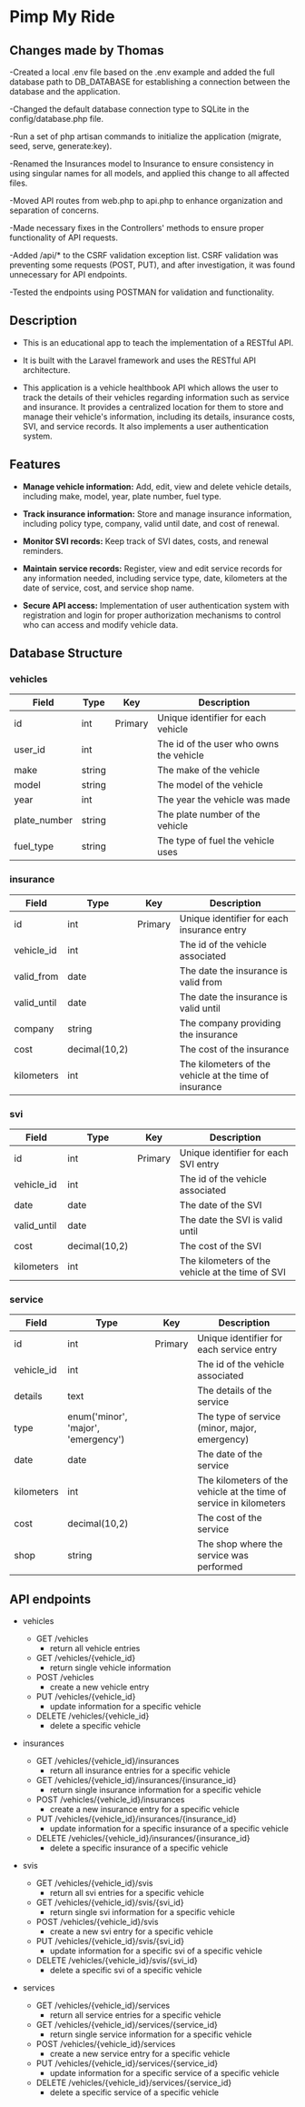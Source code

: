 # Pimp My Ride

## Changes made by Thomas
-Created a local .env file based on the .env example and added the full database path to DB_DATABASE for establishing a connection between the database and the application.

-Changed the default database connection type to SQLite in the config/database.php file.

-Run a set of php artisan commands to initialize the application (migrate, seed, serve, generate:key).

-Renamed the Insurances model to Insurance to ensure consistency in using singular names for all models, and applied this change to all affected files.

-Moved API routes from web.php to api.php to enhance organization and separation of concerns.

-Made necessary fixes in the Controllers' methods to ensure proper functionality of API requests.

-Added /api/* to the CSRF validation exception list. CSRF validation was preventing some requests (POST, PUT), and after investigation, it was found unnecessary for API endpoints.

-Tested the endpoints using POSTMAN for validation and functionality.




## Description
- This is an educational app to teach the implementation of a RESTful API.

- It is built with the Laravel framework and uses the RESTful API architecture.

- This application is a vehicle healthbook API which allows the user to track the details of their vehicles regarding information such as service and insurance. It provides a centralized location for them to store and manage their vehicle's information, including its details, insurance costs, SVI, and service records. It also implements a user authentication system.

## Features
- **Manage vehicle information:** Add, edit, view and delete vehicle details, including make, model, year, plate number, fuel type.

- **Track insurance information:** Store and manage insurance information, including policy type, company, valid until date, and cost of renewal.

- **Monitor SVI records:** Keep track of SVI dates, costs, and renewal reminders.

- **Maintain service records:** Register, view and edit service records for any information needed, including service type, date, kilometers at the date of service, cost, and service shop name.

- **Secure API access:** Implementation of user authentication system with registration and login for proper authorization mechanisms to control who can access and modify vehicle data.

## Database Structure

### vehicles
| Field       | Type         | Key     | Description |
|-------------|--------------|---------|-------------|
| id          | int          | Primary | Unique identifier for each vehicle |
| user_id     | int          |         | The id of the user who owns the vehicle |
| make        | string       |         | The make of the vehicle |
| model       | string       |         | The model of the vehicle |
| year        | int          |         | The year the vehicle was made |
| plate_number| string       |         | The plate number of the vehicle |
| fuel_type   | string       |         | The type of fuel the vehicle uses |

### insurance
| Field       | Type         | Key     | Description |
|-------------|--------------|---------|-------------|
| id          | int          | Primary | Unique identifier for each insurance entry |
| vehicle_id  | int          |         | The id of the vehicle associated |
| valid_from  | date         |         | The date the insurance is valid from |
| valid_until | date         |         | The date the insurance is valid until |
| company     | string       |         | The company providing the insurance |
| cost        | decimal(10,2)|         | The cost of the insurance |
| kilometers  | int          |         | The kilometers of the vehicle at the time of insurance |

### svi
| Field       | Type         | Key     | Description |
|-------------|--------------|---------|-------------|
| id          | int          | Primary | Unique identifier for each SVI entry |
| vehicle_id  | int          |         | The id of the vehicle associated |
| date        | date         |         | The date of the SVI |
| valid_until | date         |         | The date the SVI is valid until |
| cost        | decimal(10,2)|         | The cost of the SVI |
| kilometers  | int          |         | The kilometers of the vehicle at the time of SVI |

### service
| Field       | Type         | Key     | Description |
|-------------|--------------|---------|-------------|
| id          | int          | Primary | Unique identifier for each service entry |
| vehicle_id  | int          |         | The id of the vehicle associated |
| details     | text         |         | The details of the service |
| type        | enum('minor', 'major', 'emergency') |         | The type of service (minor, major, emergency) |
| date        | date         |         | The date of the service |
| kilometers  | int          |         | The kilometers of the vehicle at the time of service in kilometers |
| cost        | decimal(10,2)|         | The cost of the service |
| shop        | string       |         | The shop where the service was performed |

## API endpoints
- vehicles
  - GET /vehicles
    - return all vehicle entries
  - GET /vehicles/{vehicle_id}
    - return single vehicle information
  - POST /vehicles
    - create a new vehicle entry
  - PUT /vehicles/{vehicle_id}
    - update information for a specific vehicle
  - DELETE /vehicles/{vehicle_id}
    - delete a specific vehicle

- insurances
  - GET /vehicles/{vehicle_id}/insurances
    - return all insurance entries for a specific vehicle
  - GET /vehicles/{vehicle_id}/insurances/{insurance_id}
    - return single insurance information for a specific vehicle
  - POST /vehicles/{vehicle_id}/insurances
    - create a new insurance entry for a specific vehicle
  - PUT /vehicles/{vehicle_id}/insurances/{insurance_id}
    - update information for a specific insurance of a specific vehicle
  - DELETE /vehicles/{vehicle_id}/insurances/{insurance_id}
    - delete a specific insurance of a specific vehicle

- svis
  - GET /vehicles/{vehicle_id}/svis
    - return all svi entries for a specific vehicle
  - GET /vehicles/{vehicle_id}/svis/{svi_id}
    - return single svi information for a specific vehicle
  - POST /vehicles/{vehicle_id}/svis
    - create a new svi entry for a specific vehicle
  - PUT /vehicles/{vehicle_id}/svis/{svi_id}
    - update information for a specific svi of a specific vehicle
  - DELETE /vehicles/{vehicle_id}/svis/{svi_id}
    - delete a specific svi of a specific vehicle

- services
  - GET /vehicles/{vehicle_id}/services
    - return all service entries for a specific vehicle
  - GET /vehicles/{vehicle_id}/services/{service_id}
    - return single service information for a specific vehicle
  - POST /vehicles/{vehicle_id}/services
    - create a new service entry for a specific vehicle
  - PUT /vehicles/{vehicle_id}/services/{service_id}
    - update information for a specific service of a specific vehicle
  - DELETE /vehicles/{vehicle_id}/services/{service_id}
    - delete a specific service of a specific vehicle

